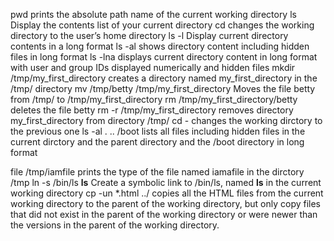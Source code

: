 pwd  prints the absolute path name of the current working directory
ls Display the contents list of your current directory
cd changes the working directory to the user’s home directory
ls -l Display current directory contents in a long format
ls -al shows directory content including hidden files in long format
ls -lna displays current directory content in long format with user and group IDs displayed numerically and hidden files
mkdir /tmp/my_first_directory  creates a directory named my_first_directory in the /tmp/ directory
mv /tmp/betty /tmp/my_first_directory  Moves the file betty from /tmp/ to /tmp/my_first_directory
rm /tmp/my_first_directory/betty  deletes the file betty
rm -r /tmp/my_first_directory  removes directory my_first_directory from directory /tmp/
cd -  changes the working dirctory to the previous one
ls -al . .. /boot  lists all files including hidden files in the current dirctory and the parent directory and the /boot directory in long format

file /tmp/iamfile  prints the type of the file named iamafile in the dirctory /tmp
ln -s /bin/ls __ls__  Create a symbolic link to /bin/ls, named __ls__ in the current working directory
cp -un *.html ../  copies all the HTML files from the current working directory to the parent of the working directory, but only copy files that did not exist in the parent of the working directory or were newer than the versions in the parent of the working directory.  
